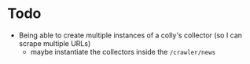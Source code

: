 # Todo

- Being able to create multiple instances of a colly's collector (so I can scrape multiple URLs)
  - maybe instantiate the collectors inside the `/crawler/news`
